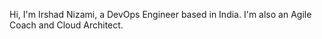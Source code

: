 Hi, I'm Irshad Nizami, a DevOps Engineer based in India. I'm also an Agile Coach and Cloud Architect. 
